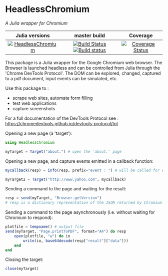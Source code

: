 # HeadlessChromium

_A Julia wrapper for Chromium_


|Julia versions | master build | Coverage |
|:-------------:|:------------:|:--------:|
|[![HeadlessChromium](http://pkg.julialang.org/badges/HeadlessChromium_0.6.svg)](http://pkg.julialang.org/?pkg=HHeadlessChromium&ver=0.6) | [![Build Status](https://travis-ci.org/fredo-dedup/HeadlessChromium.jl.svg?branch=master)](https://travis-ci.org/fredo-dedup/HeadlessChromium.jl) [![Build status](https://ci.appveyor.com/api/projects/status/i73ux5hw69rn5c48/branch/master?svg=true)](https://ci.appveyor.com/project/fredo-dedup/headlesschromium-jl/branch/master) | [![Coverage Status](https://coveralls.io/repos/fredo-dedup/HeadlessChromium.jl/badge.svg?branch=master&service=github)](https://coveralls.io/github/fredo-dedup/HeadlessChromium.jl?branch=master) |



This package is a Julia wrapper for the Google Chromium web browser. The Browser
is launched headless and can be controlled from Julia through the 'Chrome
DevTools Protocol'. The DOM can be explored, changed, captured to a pdf document,
input events can be simulated, etc.

Use this package to :
- scrape web sites, automate form filling
- test web applications
- capture screenshots

For a full documentation of the DevTools Protocol see :
https://chromedevtools.github.io/devtools-protocol/tot


Opening a new page (a 'target'):

```julia
using HeadlessChromium

myTarget = Target("about:") # open the 'about:' page
```

Opening a new page, and capture events emitted in a callback function:

```julia
mycallback(resp) = info(resp, prefix="event : ") # will be called for each event

myTarget2 = Target("http://www.yahoo.com", mycallback)
```

Sending a command to the page and waiting for the result:

```julia
resp = send(myTarget, "Browser.getVersion")
# resp is a dictionary representation of the JSON returned by Chromium
```

Sending a command to the page asynchronously (i.e. without waiting for
Chromium to respond):

```julia
plotfile = tempname() # output file
send(myTarget, "Page.printToPDF", format="A4") do resp
    open(plotfile, "w") do io
        write(io, base64decode(resp["result"]["data"]))
    end
end
```

Closing the target:

```julia
close(myTarget)
```
